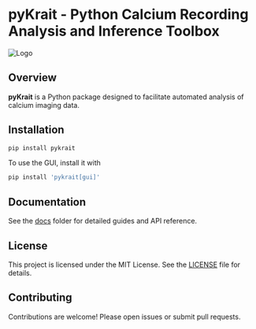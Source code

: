 # pyKrait - Python Calcium Recording Analysis and Inference Toolbox

![Logo](docs/logo.png)

## Overview

**pyKrait** is a Python package designed to facilitate automated analysis of calcium imaging data. 

## Installation

```bash
pip install pykrait
```

To use the GUI, install it with 
```bash
pip install 'pykrait[gui]'
```

## Documentation

See the [docs](docs/) folder for detailed guides and API reference.

## License

This project is licensed under the MIT License. See the [LICENSE](LICENSE) file for details.

## Contributing

Contributions are welcome! Please open issues or submit pull requests.